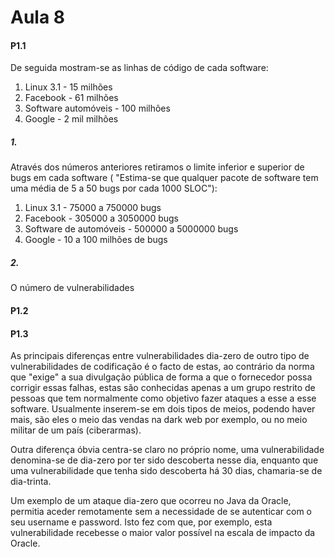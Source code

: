 # Aula 8

#### P1.1

De seguida mostram-se as linhas de código de cada software:

1. Linux 3.1 - 15 milhões
2. Facebook - 61 milhões
3. Software automóveis - 100 milhões
4. Google - 2 mil milhões

##### 1.

Através dos números anteriores retiramos o limite inferior e superior de bugs em cada software (
"Estima-se que qualquer pacote de software tem uma média de 5 a 50 bugs por cada 1000 SLOC"):

1. Linux 3.1 - 75000 a 750000 bugs
2. Facebook - 305000 a 3050000 bugs
3. Software de automóveis - 500000 a 5000000 bugs
4. Google - 10 a 100 milhões de bugs

##### 2.

O número de vulnerabilidades

#### P1.2


#### P1.3

As principais diferenças entre vulnerabilidades dia-zero de outro tipo de vulnerabilidades de codificação é o facto de estas, ao contrário da norma que "exige" a sua divulgação pública de forma a que o fornecedor possa corrigir essas falhas, estas são conhecidas apenas a um grupo restrito de pessoas que tem normalmente como objetivo fazer ataques a esse a esse software. Usualmente inserem-se em dois tipos de meios, podendo haver mais, são eles o meio das vendas na dark web por exemplo, ou no meio militar de um país (ciberarmas).

Outra diferença óbvia centra-se claro no próprio nome, uma vulnerabilidade denomina-se de dia-zero por ter sido descoberta nesse dia, enquanto que uma vulnerabilidade que tenha sido descoberta há 30 dias, chamaria-se de dia-trinta. 

Um exemplo de um ataque dia-zero que ocorreu no Java da Oracle, permitia aceder remotamente sem a necessidade de se autenticar com o seu username e password. Isto fez com que, por exemplo, esta vulnerabilidade recebesse o maior valor possível na escala de impacto da Oracle.
